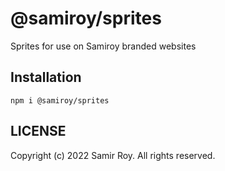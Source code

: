 # @samiroy/sprites
Sprites for use on Samiroy branded websites

## Installation
```
npm i @samiroy/sprites
```

## LICENSE
Copyright (c) 2022 Samir Roy. All rights reserved.
